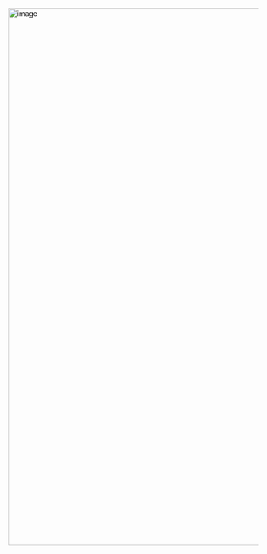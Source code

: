 <img width="1920" height="1080" alt="image" src="https://github.com/user-attachments/assets/7ac6304f-d38c-4d28-9f94-81d492f48e11" />
